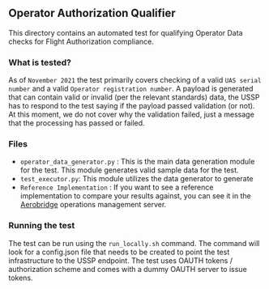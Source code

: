 ## Operator Authorization Qualifier

This directory contains an automated test for qualifying Operator Data checks for Flight Authorization compliance. 

### What is tested? 

As of `November 2021` the test primarily covers checking of a valid `UAS serial number` and a valid `Operator registration number`. A payload is generated that can contain valid or invalid (per the relevant standards) data, the USSP has to respond to the test saying if the payload passed validation (or not). At this moment, we do not cover why the validation failed, just a message that the processing has passed or failed. 

### Files 
- `operator_data_generator.py` : This is the main data generation module for the test. This module generates valid sample data for the test. 
- `test_executor.py`: This module utilizes the data generator to generate 
- `Reference Implementation` : If you want to see a reference implementation to compare your results against, you can see it in the [Aerobridge](https://github.com/openskies-sh/aerobridge) operations management server.  

### Running the test

The test can be run using the `run_locally.sh` command. The command will look for a config.json file that needs to be created to point the test infrastructure to the USSP endpoint. The test uses OAUTH tokens / authorization scheme and comes with a dummy OAUTH server to issue tokens.